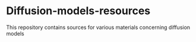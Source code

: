 # Diffusion-models-resources
This repository contains sources for various materials concerning diffusion models
